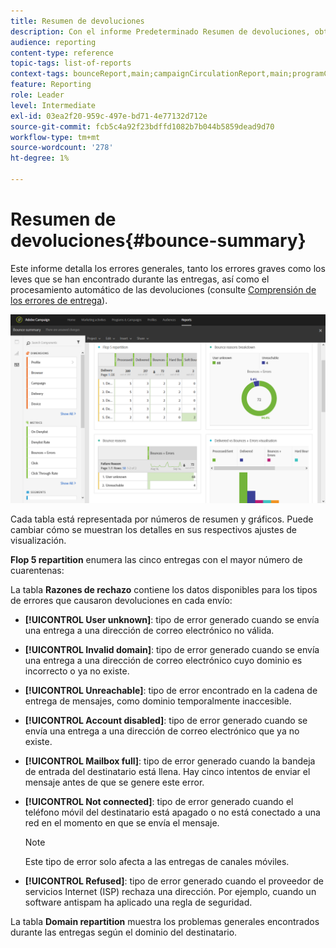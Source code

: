 ```yaml
---
title: Resumen de devoluciones
description: Con el informe Predeterminado Resumen de devoluciones, obtenga información sobre el estado de las campañas enviadas y los errores que puedan haber encontrado.
audience: reporting
content-type: reference
topic-tags: list-of-reports
context-tags: bounceReport,main;campaignCirculationReport,main;programCirculationReport,main
feature: Reporting
role: Leader
level: Intermediate
exl-id: 03ea2f20-959c-497e-bd71-4e77132d712e
source-git-commit: fcb5c4a92f23bdffd1082b7b044b5859dead9d70
workflow-type: tm+mt
source-wordcount: '278'
ht-degree: 1%

---
```


# Resumen de devoluciones{#bounce-summary}

Este informe detalla los errores generales, tanto los errores graves como los leves que se han encontrado durante las entregas, así como el procesamiento automático de las devoluciones (consulte [Comprensión de los errores de entrega](../../sending/using/understanding-delivery-failures.md)).

![](assets/campaign_reports_bounces.png)

Cada tabla está representada por números de resumen y gráficos. Puede cambiar cómo se muestran los detalles en sus respectivos ajustes de visualización.

**Flop 5 repartition** enumera las cinco entregas con el mayor número de cuarentenas:

La tabla **Razones de rechazo** contiene los datos disponibles para los tipos de errores que causaron devoluciones en cada envío:

* **[!UICONTROL User unknown]**: tipo de error generado cuando se envía una entrega a una dirección de correo electrónico no válida.
* **[!UICONTROL Invalid domain]**: tipo de error generado cuando se envía una entrega a una dirección de correo electrónico cuyo dominio es incorrecto o ya no existe.
* **[!UICONTROL Unreachable]**: tipo de error encontrado en la cadena de entrega de mensajes, como dominio temporalmente inaccesible.
* **[!UICONTROL Account disabled]**: tipo de error generado cuando se envía una entrega a una dirección de correo electrónico que ya no existe.
* **[!UICONTROL Mailbox full]**: tipo de error generado cuando la bandeja de entrada del destinatario está llena. Hay cinco intentos de enviar el mensaje antes de que se genere este error.
* **[!UICONTROL Not connected]**: tipo de error generado cuando el teléfono móvil del destinatario está apagado o no está conectado a una red en el momento en que se envía el mensaje.

  >[!NOTE]
  >
  >Este tipo de error solo afecta a las entregas de canales móviles.

* **[!UICONTROL Refused]**: tipo de error generado cuando el proveedor de servicios Internet (ISP) rechaza una dirección. Por ejemplo, cuando un software antispam ha aplicado una regla de seguridad.

La tabla **Domain repartition** muestra los problemas generales encontrados durante las entregas según el dominio del destinatario.

